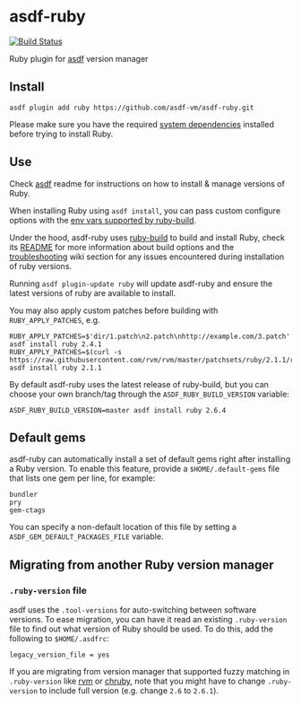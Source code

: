 # asdf-ruby

[![Build Status](https://github.com/asdf-vm/asdf-ruby/actions/workflows/ci.yml/badge.svg?branch=master)](https://github.com/asdf-vm/asdf-ruby/actions/workflows/ci.yml?query=branch%3Amaster++)

Ruby plugin for [asdf](https://github.com/asdf-vm/asdf) version manager

## Install

```
asdf plugin add ruby https://github.com/asdf-vm/asdf-ruby.git
```

Please make sure you have the required [system dependencies](https://github.com/rbenv/ruby-build/wiki#suggested-build-environment) installed before trying to install Ruby.

## Use

Check [asdf](https://github.com/asdf-vm/asdf) readme for instructions on how to install & manage versions of Ruby.

When installing Ruby using `asdf install`, you can pass custom configure options with the [env vars supported by ruby-build](https://github.com/rbenv/ruby-build#custom-build-configuration).

Under the hood, asdf-ruby uses [ruby-build](https://github.com/rbenv/ruby-build) to build and install Ruby, check its [README](https://github.com/rbenv/ruby-build/blob/master/README.md) for more information about build options and the [troubleshooting](https://github.com/rbenv/ruby-build/wiki#troubleshooting) wiki section for any issues encountered during installation of ruby versions.

Running `asdf plugin-update ruby` will update asdf-ruby and ensure the latest versions of ruby are available to install.

You may also apply custom patches before building with `RUBY_APPLY_PATCHES`, e.g.

```
RUBY_APPLY_PATCHES=$'dir/1.patch\n2.patch\nhttp://example.com/3.patch' asdf install ruby 2.4.1
RUBY_APPLY_PATCHES=$(curl -s https://raw.githubusercontent.com/rvm/rvm/master/patchsets/ruby/2.1.1/railsexpress) asdf install ruby 2.1.1
```

By default asdf-ruby uses the latest release of ruby-build, but you can choose your own branch/tag through the `ASDF_RUBY_BUILD_VERSION` variable:

```
ASDF_RUBY_BUILD_VERSION=master asdf install ruby 2.6.4
```

## Default gems

asdf-ruby can automatically install a set of default gems right after
installing a Ruby version. To enable this feature, provide a
`$HOME/.default-gems` file that lists one gem per line, for example:

```
bundler
pry
gem-ctags
```

You can specify a non-default location of this file by setting a `ASDF_GEM_DEFAULT_PACKAGES_FILE` variable.

## Migrating from another Ruby version manager

### `.ruby-version` file

asdf uses the `.tool-versions` for auto-switching between software versions.
To ease migration, you can have it read an existing `.ruby-version` file to
find out what version of Ruby should be used. To do this, add the following to
`$HOME/.asdfrc`:

    legacy_version_file = yes

If you are migrating from version manager that supported fuzzy matching in `.ruby-version`
like [rvm](https://github.com/rvm/rvm) or [chruby](https://github.com/postmodern/chruby),
note that you might have to change `.ruby-version` to include full version (e.g. change `2.6` to `2.6.1`).
